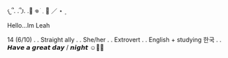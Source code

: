 𐔌՞. .՞𐦯. .🔪 𖦹 ׂ 𓈒 💊 ／ ⋆ ۪

Hello...Im Leah 

14 (6/10) . . Straight ally . . She/her . . Extrovert . . English + studying 한국 . .
   𝙃𝙖𝙫𝙚 𝙖 𝙜𝙧𝙚𝙖𝙩 𝙙𝙖𝙮 / 𝙣𝙞𝙜𝙝𝙩 ☺️🤙🏼
